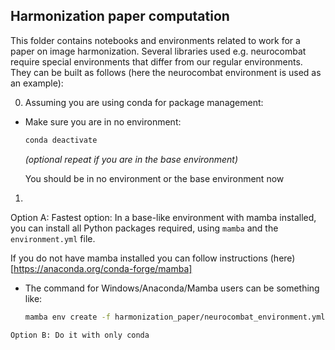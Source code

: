 ## Harmonization paper computation

This folder contains notebooks and environments related to work for a paper on image harmonization. Several libraries used e.g. neurocombat require special environments that differ from our regular environments. They can be built as follows (here the neurocombat environment is used as an example):

0. Assuming you are using conda for package management:    
  * Make sure you are in no environment:

      ```sh
      conda deactivate
      ```

      _(optional repeat if you are in the base environment)_

      You should be in no environment or the base environment now


1. 
  Option A: Fastest option:
  In a base-like environment with mamba installed, you can install all Python packages required, using `mamba` and the `environment.yml` file. 

  If you do not have mamba installed you can follow instructions (here)[https://anaconda.org/conda-forge/mamba]
  


   * The command for Windows/Anaconda/Mamba users can be something like:

     ```sh
     mamba env create -f harmonization_paper/neurocombat_environment.yml
     ```

    Option B: Do it with only conda
